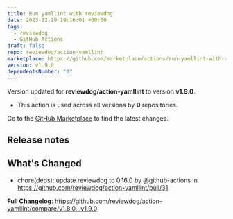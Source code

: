 ```yaml
---
title: Run yamllint with reviewdog
date: 2023-12-19 19:16:01 +00:00
tags:
  - reviewdog
  - GitHub Actions
draft: false
repo: reviewdog/action-yamllint
marketplace: https://github.com/marketplace/actions/run-yamllint-with-reviewdog
version: v1.9.0
dependentsNumber: "0"
---
```



Version updated for **reviewdog/action-yamllint** to version **v1.9.0**.
- This action is used across all versions by **0** repositories.

Go to the [GitHub Marketplace](https://github.com/marketplace/actions/run-yamllint-with-reviewdog) to find the latest changes.

## Release notes

## What's Changed
* chore(deps): update reviewdog to 0.16.0 by @github-actions in https://github.com/reviewdog/action-yamllint/pull/31


**Full Changelog**: https://github.com/reviewdog/action-yamllint/compare/v1.8.0...v1.9.0
